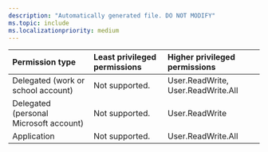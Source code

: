 ```yaml
---
description: "Automatically generated file. DO NOT MODIFY"
ms.topic: include
ms.localizationpriority: medium
---
```


|Permission type|Least privileged permissions|Higher privileged permissions|
|:---|:---|:---|
|Delegated (work or school account)|Not supported.|User.ReadWrite, User.ReadWrite.All|
|Delegated (personal Microsoft account)|Not supported.|User.ReadWrite|
|Application|Not supported.|User.ReadWrite.All|

